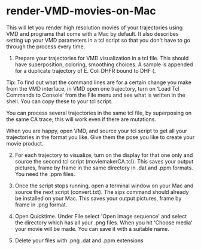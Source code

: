 # render-VMD-movies-on-Mac

This will let you render high resolution movies of your trajectories using VMD and programs that come with a Mac by default. It also describes setting up your VMD parameters in a tcl script so that you don't have to go through the process every time.

1. Prepare your trajectories for VMD visualization in a tcl file. This should have superposition, coloring, smoothing choices. A sample is appended for a duplicate trajectory of E. Coli DHFR bound to DHF (.

Tip: To find out what the command lines are for a certain change you make from the VMD interface, in VMD open one trajectory, turn on ‘Load Tcl Commands to Console’ from the File menu and see what is written in the shell. You can copy these to your tcl script.

You can process several trajectories in the same tcl file, by superposing on the same CA trace; this will work even if there are mutations. 

When you are happy, open VMD, and source your tcl script to get all your trajectories in the format you like. Give them the pose you like to create your movie product.

2. For each trajectory to visualize, turn on the display for that one only and source the second tcl script (moviemakerCA.tcl). This saves your output pictures, frame by frame in the same directory in .dat and .ppm formats. You need the .ppm files.

3. Once the script stops running, open a terminal window on your Mac and source the next script (convert.txt). The sips command should already be installed on your Mac. This saves your output pictures, frame by frame in .png format. 

4. Open Quicktime. Under File select 'Open image sequence' and select the directory which has all your .png files. When you hit 'Choose media' your movie will be made. You can save it with a suitable name.

5. Delete your files with .png .dat and .ppm extensions

